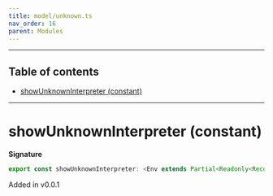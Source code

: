 ```yaml
---
title: model/unknown.ts
nav_order: 16
parent: Modules
---
```


---

<h2 class="text-delta">Table of contents</h2>

- [showUnknownInterpreter (constant)](#showunknowninterpreter-constant)

---

# showUnknownInterpreter (constant)

**Signature**

```ts
export const showUnknownInterpreter: <Env extends Partial<Readonly<Record<"ShowURI", any>>>>() => ModelAlgebraUnknown<"ShowURI", Env> = ...
```

Added in v0.0.1
